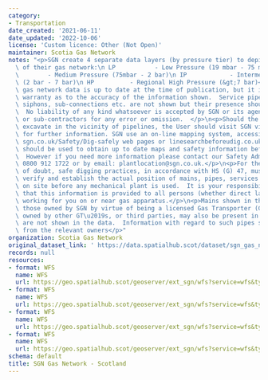 ```yaml
---
category:
- Transportation
date_created: '2021-06-11'
date_updated: '2022-10-06'
license: 'Custom licence: Other (Not Open)'
maintainer: Scotia Gas Network
notes: "<p>SGN create 4 separate data layers (by pressure tier) to depict the location\
  \ of their gas network:\n LP           - Low Pressure (19 mbar - 75 mbar)\n MP \
  \        - Medium Pressure (75mbar - 2 bar)\n IP            - Intermediate Pressure\
  \ (2 bar - 7 bar)\n HP          - Regional High Pressure (&gt;7 bar)</p>\n<p>The\
  \ gas network data is up to date at the time of publication, but it is given without\
  \ warranty as to the accuracy of the information shown.  Service pipes, valves,\
  \ siphons, sub-connections etc. are not shown but their presence should be anticipated.\
  \  No liability of any kind whatsoever is accepted by SGN or its agents, servants\
  \ or sub-contractors for any error or omission.  </p>\n<p>Should the user wish to\
  \ excavate in the vicinity of pipelines, the User should visit SGN via sgn.co.uk/Safety/Dig-safely\
  \ for further information. SGN use an on-line mapping system, accessible via the\
  \ sgn.co.uk/Safety/Dig-safely web pages or linesearchbeforeudig.co.uk, this process\
  \ should be used to obtain up to date maps and safety information before you excavate.\
  \  However if you need more information please contact our Safety Admin team on\
  \ 0800 912 1722 or by email: plantlocation@sgn.co.uk.</p>\n<p>For the avoidance\
  \ of doubt, safe digging practices, in accordance with HS (G) 47, must be used to\
  \ verify and establish the actual position of mains, pipes, services and other apparatus\
  \ on site before any mechanical plant is used.  It is your responsibility to ensure\
  \ that this information is provided to all persons (whether direct labour or contractors)\
  \ working for you on or near gas apparatus.</p>\n<p>Mains shown in the data are\
  \ those owned by SGN by virtue of being a licensed Gas Transporter (GT).  Gas pipes\
  \ owned by other GT\u2019s, or third parties, may also be present in the area and\
  \ are not shown in the data.  Information with regard to such pipes should be obtained\
  \ from the relevant owners</p>"
organization: Scotia Gas Network
original_dataset_link: ' https://data.spatialhub.scot/dataset/sgn_gas_network-sgn'
records: null
resources:
- format: WFS
  name: WFS
  url: https://geo.spatialhub.scot/geoserver/ext_sgn/wfs?service=wfs&typeName=ext_sgn:pub_sgnhp
- format: WFS
  name: WFS
  url: https://geo.spatialhub.scot/geoserver/ext_sgn/wfs?service=wfs&typeName=ext_sgn:pub_sgnip
- format: WFS
  name: WFS
  url: https://geo.spatialhub.scot/geoserver/ext_sgn/wfs?service=wfs&typeName=ext_sgn:pub_sgnlp
- format: WFS
  name: WFS
  url: https://geo.spatialhub.scot/geoserver/ext_sgn/wfs?service=wfs&typeName=ext_sgn:pub_sgnmp
schema: default
title: SGN Gas Network - Scotland
---
```

